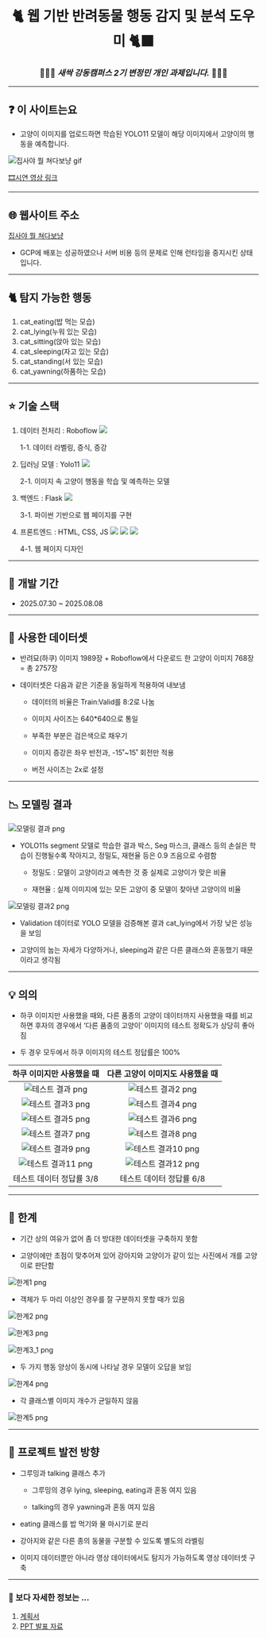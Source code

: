 <div align="center">
<h1>🐈 웹 기반 반려동물 행동 감지 및 분석 도우미 🐈‍⬛</h1>

   
### 👩🏻‍💻 _새싹 강동캠퍼스 2기 변정민 개인 과제입니다._ 👩🏻‍💻


</div>


---
## ❓ 이 사이트는요

- 고양이 이미지를 업로드하면 학습된 YOLO11 모델이 해당 이미지에서 고양이의 행동을 예측합니다. 


![집사야 뭘 쳐다보냥 gif](.READMEFiles/jipsa.gif)


[🎞️시연 영상 링크](https://youtu.be/OoCMH8PNAOM)


---
## 🌐 웹사이트 주소


[집사야 뭘 쳐다보냥](https://flask-chat-app-915768071749.asia-northeast3.run.app/)
- GCP에 배포는 성공하였으나 서버 비용 등의 문제로 인해 런타임을 중지시킨 상태입니다. 



---
## 🐈 탐지 가능한 행동
1. cat_eating(밥 먹는 모습)
2. cat_lying(누워 있는 모습)
3. cat_sitting(앉아 있는 모습)
4. cat_sleeping(자고 있는 모습)
5. cat_standing(서 있는 모습)
6. cat_yawning(하품하는 모습)



---
## ⭐ 기술 스택
1. 데이터 전처리 : Roboflow
<img src="https://img.shields.io/badge/roboflow-6706CE?style=flat-square&logo=roboflow&logoColor=white"/></a>

   1-1. 데이터 라벨링, 증식, 증강

2. 딥러닝 모델 : Yolo11 
<img src="https://img.shields.io/badge/yolo-111F68?style=flat-square&logo=yolo&logoColor=white"/></a>

   2-1. 이미지 속 고양이 행동을 학습 및 예측하는 모델

3. 백엔드 : Flask 
<img src="https://img.shields.io/badge/flask-3BABC3?style=flat-square&logo=flask&logoColor=white"/></a>

   3-1. 파이썬 기반으로 웹 페이지를 구현

4. 프론트엔드 : HTML, CSS, JS
<img src="https://img.shields.io/badge/html5-E34F26?style=flat-square&logo=html5&logoColor=white"/></a>
<img src="https://img.shields.io/badge/css-663399?style=flat-square&logo=css&logoColor=white"/></a>
<img src="https://img.shields.io/badge/javascript-F7DF1E?style=flat-square&logo=javascript&logoColor=white"/></a>

   4-1. 웹 페이지 디자인


---
## 📆 개발 기간
- 2025.07.30 ~ 2025.08.08


---
## 📂 사용한 데이터셋
- 반려묘(하쿠) 이미지 1989장 + Roboflow에서 다운로드 한 고양이 이미지 768장 = 총 2757장

- 데이터셋은 다음과 같은 기준을 동일하게 적용하여 내보냄

    - 데이터의 비율은 Train:Valid를 8:2로 나눔
  
    - 이미지 사이즈는 640*640으로 통일
  
    - 부족한 부분은 검은색으로 채우기
  
    - 이미지 증강은 좌우 반전과, -15˚~15˚ 회전만 적용
  
    - 버전 사이즈는 2x로 설정


---
## 📉 모델링 결과
![모델링 결과 png](.READMEFiles/results.png)
- YOLO11s segment 모델로 학습한 결과 박스, Seg 마스크, 클래스 등의 손실은 학습이 진행될수록 작아지고, 정밀도, 재현율 등은 0.9 즈음으로 수렴함

    - 정밀도 : 모델이 고양이라고 예측한 것 중 실제로 고양이가 맞은 비율
  
    - 재현율 : 실제 이미지에 있는 모든 고양이 중 모델이 찾아낸 고양이의 비율



![모델링 결과2 png](.READMEFiles/results2.png)
- Validation 데이터로 YOLO 모델을 검증해본 결과 cat_lying에서 가장 낮은 성능을 보임

- 고양이의 눕는 자세가 다양하거나, sleeping과 같은 다른 클래스와 혼동했기 때문이라고 생각됨


---
## 💡 의의
- 하쿠 이미지만 사용했을 때와, 다른 품종의 고양이 데이터까지 사용했을 때를 비교하면 후자의 경우에서 ‘다른 품종의 고양이’ 이미지의 테스트 정확도가 상당히 좋아짐

- 두 경우 모두에서 하쿠 이미지의 테스트 정답률은 100%

| 하쿠 이미지만 사용했을 때 | 다른 고양이 이미지도 사용했을 때 |
| :-:  | :-: |
| ![테스트 결과 png](.READMEFiles/test1.png) | ![테스트 결과2 png](.READMEFiles/test2.png) |
| ![테스트 결과3 png](.READMEFiles/test3.png) | ![테스트 결과4 png](.READMEFiles/test4.png) |
| ![테스트 결과5 png](.READMEFiles/test5.png) | ![테스트 결과6 png](.READMEFiles/test6.png) |
| ![테스트 결과7 png](.READMEFiles/test7.png) | ![테스트 결과8 png](.READMEFiles/test8.png) |
| ![테스트 결과9 png](.READMEFiles/test9.png) | ![테스트 결과10 png](.READMEFiles/test10.png) |
| ![테스트 결과11 png](.READMEFiles/test11.png) | ![테스트 결과12 png](.READMEFiles/test12.png) |
| 테스트 데이터 정답률 3/8 | 테스트 데이터 정답률 6/8 |


---
## 🥲 한계
- 기간 상의 여유가 없어 좀 더 방대한 데이터셋을 구축하지 못함

- 고양이에만 초점이 맞추어져 있어 강아지와 고양이가 같이 있는 사진에서 개를 고양이로 판단함


![한계1 png](.READMEFiles/limit1.png)


- 객체가 두 마리 이상인 경우를 잘 구분하지 못할 때가 있음


![한계2 png](.READMEFiles/limit2.png)


![한계3 png](.READMEFiles/test11.png)


![한계3_1 png](.READMEFiles/test12.png)


- 두 가지 행동 양상이 동시에 나타날 경우 모델이 오답을 보임


![한계4 png](.READMEFiles/test2.png)


- 각 클래스별 이미지 개수가 균일하지 않음


![한계5 png](.READMEFiles/limit5.png)



---
## 🚀 프로젝트 발전 방향
- 그루밍과 talking 클래스 추가

    - 그루밍의 경우 lying, sleeping, eating과 혼동 여지 있음
  
    - talking의 경우 yawning과 혼동 여지 있음

- eating 클래스를 밥 먹기와 물 마시기로 분리

- 강아지와 같은 다른 종의 동물을 구분할 수 있도록 별도의 라벨링

- 이미지 데이터뿐만 아니라 영상 데이터에서도 탐지가 가능하도록 영상 데이터셋 구축



---
### 🔗 보다 자세한 정보는 ...
1. [계획서](https://docs.google.com/document/d/1hEPHCC6kBZtsp58v5-ov2zFL8bd7LzVTM9wJpdJWfMw/preview?tab=t.0)
2. [PPT 발표 자료](https://docs.google.com/presentation/d/1QVrJAyfDiPl5RBFEZpTXP8nsxzzLl2QgrjvU3m0s2qw/edit?slide=id.p1#slide=id.p1)
